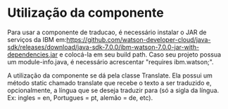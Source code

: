 # Utilização da componente

Para usar a componente de traducao, é necessário instalar o JAR de serviços da IBM em:https://github.com/watson-developer-cloud/java-sdk/releases/download/java-sdk-7.0.0/ibm-watson-7.0.0-jar-with-dependencies.jar
e colocá-la em seu build path. Caso seu projeto possua um module-info.java, é necessário acrescentar "requires ibm.watson;".

A utilização da componente se dá pela classe Translate. Ela possui um método static chamado translate que recebe o texto a ser traduzido e,
opcionalmente, a língua que se deseja traduzir para (só a sigla da língua. Ex: ingles = en, Portugues = pt, alemão = de, etc).
